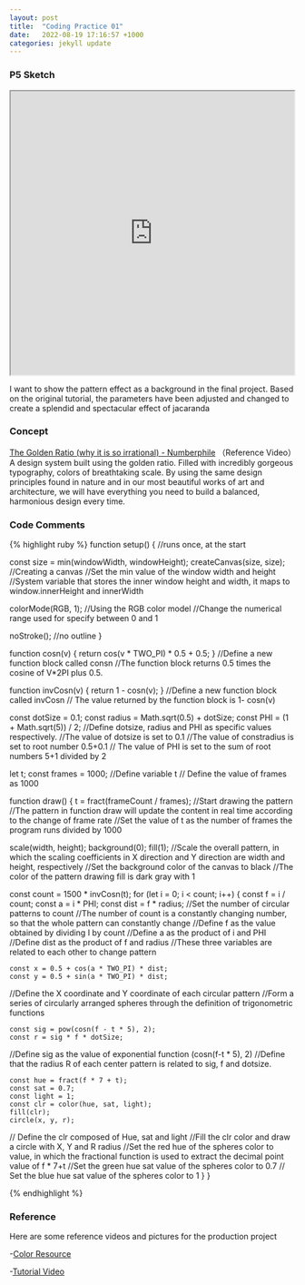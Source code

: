 ```yaml
---
layout: post
title:  "Coding Practice 01"
date:   2022-08-19 17:16:57 +1000
categories: jekyll update
---
```

### P5 Sketch
<iframe width=500 height=500 src="https://editor.p5js.org/GuiGui0v0/full/9FfcY_8gy"></iframe>

I want to show the pattern effect as a background in the final project. Based on the original tutorial, the parameters have been adjusted and changed to create a splendid and spectacular effect of jacaranda

### Concept

[The Golden Ratio (why it is so irrational) - Numberphile](https://www.youtube.com/watch?v=sj8Sg8qnjOg) （Reference Video）A design system built using the golden ratio. Filled with incredibly gorgeous typography, colors of breathtaking scale. By using the same design principles found in nature and in our most beautiful works of art and architecture, we will have everything you need to build a balanced, harmonious design every time.  

### Code Comments

{% highlight ruby %}
function setup() {
  //runs once, at the start

  const size = min(windowWidth, windowHeight);
  createCanvas(size, size);
  //Creating a canvas
  //Set the min value of the window width and height
  //System variable that stores the inner window height and width, it maps to window.innerHeight and innerWidth

  colorMode(RGB, 1);
  //Using the RGB color model
  //Change the numerical range used for specify between 0 and 1

  noStroke();
  //no outline
}

function cosn(v) {
  return cos(v * TWO_PI) * 0.5 + 0.5;
}
 //Define a new function block called consn
 //The function block returns 0.5 times the cosine of V*2PI plus 0.5.

function invCosn(v) {
  return 1 - cosn(v);
}
  //Define a new function block called invCosn
  // The value returned by the function block is 1- cosn(v)

const dotSize = 0.1;
const radius = Math.sqrt(0.5) + dotSize;
const PHI = (1 + Math.sqrt(5)) / 2;
  //Define dotsize, radius and PHI as specific values respectively.
  //The value of dotsize is set to 0.1
  //The value of constradius is set to root number 0.5+0.1 
  // The value of PHI is set to the sum of root numbers 5+1 divided by 2

let t;
const frames = 1000;
  //Define variable t 
  // Define the value of frames as 1000

function draw() {
  t = fract(frameCount / frames);
//Start drawing the pattern
//The pattern in function draw will update the content in real time according to the change of frame rate
//Set the value of t as the number of frames the program runs divided by 1000

  scale(width, height);
  background(0);
  fill(1);
//Scale the overall pattern, in which the scaling coefficients in X direction and Y direction are width and height, respectively
//Set the background color of the canvas to black
//The color of the pattern drawing fill is dark gray with 1

  const count = 1500 * invCosn(t);
  for (let i = 0; i < count; i++) {
    const f = i / count;
    const a = i * PHI;
    const dist = f * radius;
//Set the number of circular patterns to count
//The number of count is a constantly changing number, so that the whole pattern can constantly change
//Define f as the value obtained by dividing I by count 
//Define a as the product of i and PHI
//Define dist as the product of f and radius
//These three variables are related to each other to change pattern

    const x = 0.5 + cos(a * TWO_PI) * dist;
    const y = 0.5 + sin(a * TWO_PI) * dist;
//Define the X coordinate and Y coordinate of each circular pattern
//Form a series of circularly arranged spheres through the definition of trigonometric functions

    const sig = pow(cosn(f - t * 5), 2);
    const r = sig * f * dotSize;
//Define sig as the value of exponential function (cosn(f-t * 5), 2)
//Define that the radius R of each center pattern is related to sig, f and dotsize.

    const hue = fract(f * 7 + t);
    const sat = 0.7;
    const light = 1;
    const clr = color(hue, sat, light);
    fill(clr);
    circle(x, y, r);
// Define the clr composed of Hue, sat and light
//Fill the clr color and draw a circle with X, Y and R radius
//Set the red hue of the spheres color to value, in which the fractional function is used to extract the decimal point value of f * 7+t
//Set the green hue sat value of the spheres color to 0.7
// Set the blue hue sat value of the spheres color to 1
  }
}

{% endhighlight %}

### Reference
Here are some reference videos and pictures for the production project

-[Color Resource](https://www.w3schools.com/colors/colors_groups.asp)

-[Tutorial Video](https://www.youtube.com/watch?v=RrSOv9FH6uo)



